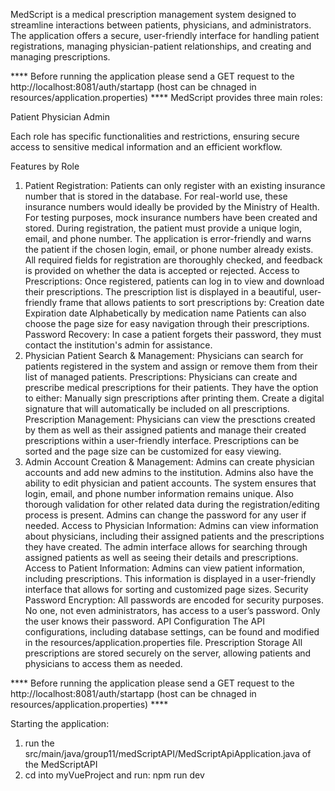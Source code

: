 MedScript is a medical prescription management system designed to streamline interactions between patients, physicians, and administrators. The application offers a secure, user-friendly interface for handling patient registrations, managing physician-patient relationships, and creating and managing prescriptions.


**** Before running the application please send a GET request to the http://localhost:8081/auth/startapp (host can be chnaged in resources/application.properties) ****
MedScript provides three main roles:

  Patient
  Physician
  Admin
  
Each role has specific functionalities and restrictions, ensuring secure access to sensitive medical information and an efficient workflow.

Features by Role
1. Patient
  Registration:
  Patients can only register with an existing insurance number that is stored in the database. For real-world use, these insurance numbers would ideally be provided by the Ministry of Health.
  For testing purposes, mock insurance numbers have been created and stored.
  During registration, the patient must provide a unique login, email, and phone number.
  The application is error-friendly and warns the patient if the chosen login, email, or phone number already exists.
  All required fields for registration are thoroughly checked, and feedback is provided on whether the data is accepted or rejected.
  Access to Prescriptions:
  Once registered, patients can log in to view and download their prescriptions.
  The prescription list is displayed in a beautiful, user-friendly frame that allows patients to sort prescriptions by:
  Creation date
  Expiration date
  Alphabetically by medication name
  Patients can also choose the page size for easy navigation through their prescriptions.
  Password Recovery:
  In case a patient forgets their password, they must contact the institution's admin for assistance.
2. Physician
  Patient Search & Management:
  Physicians can search for patients registered in the system and assign or remove them from their list of managed patients.
  Prescriptions:
  Physicians can create and prescribe medical prescriptions for their patients.
  They have the option to either:
  Manually sign prescriptions after printing them.
  Create a digital signature that will automatically be included on all prescriptions.
  Prescription Management:
  Physicians can view the presctions created by them as well as their assigned patients and manage their created prescriptions within a user-friendly interface.
  Prescriptions can be sorted and the page size can be customized for easy viewing.
3. Admin
  Account Creation & Management:
  Admins can create physician accounts and add new admins to the institution.
  Admins also have the ability to edit physician and patient accounts.
  The system ensures that login, email, and phone number information remains unique.
  Also thorough validation for other related data during the registration/editing process is present.
  Admins can change the password for any user if needed.
  Access to Physician Information:
  Admins can view information about physicians, including their assigned patients and the prescriptions they have created.
  The admin interface allows for searching through assigned patients as well as seeing their details and prescriptions.
  Access to Patient Information:
  Admins can view patient information, including prescriptions.
  This information is displayed in a user-friendly interface that allows for sorting and customized page sizes.
Security
  Password Encryption:
    All passwords are encoded for security purposes. No one, not even administrators, has access to a user’s password.     Only the user knows their password.
API Configuration
  The API configurations, including database settings, can be found and modified in the resources/application.properties file.
Prescription Storage
  All prescriptions are stored securely on the server, allowing patients and physicians to access them as needed.

**** Before running the application please send a GET request to the http://localhost:8081/auth/startapp (host can be chnaged in resources/application.properties) ****

Starting the application: 
1) run the src/main/java/group11/medScriptAPI/MedScriptApiApplication.java of the MedScriptAPI
2) cd into myVueProject and run: npm run dev
